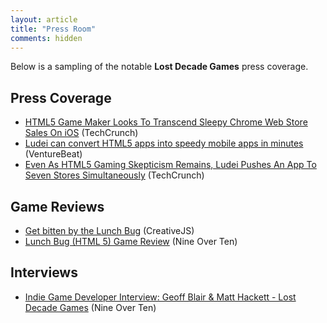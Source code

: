 ```yaml
---
layout: article
title: "Press Room"
comments: hidden
---
```

Below is a sampling of the notable **Lost Decade Games** press coverage.

## Press Coverage

* [HTML5 Game Maker Looks To Transcend Sleepy Chrome Web Store Sales On iOS][1] (TechCrunch)
* [Ludei can convert HTML5 apps into speedy mobile apps in minutes][2] (VentureBeat)
* [Even As HTML5 Gaming Skepticism Remains, Ludei Pushes An App To Seven Stores Simultaneously][3] (TechCrunch)

## Game Reviews

* [Get bitten by the Lunch Bug][4] (CreativeJS)
* [Lunch Bug (HTML 5) Game Review][5] (Nine Over Ten)

## Interviews

* [Indie Game Developer Interview: Geoff Blair & Matt Hackett - Lost Decade Games][6] (Nine Over Ten)

[1]: http://techcrunch.com/2011/07/11/html5-game-maker-looks-to-transcend-sleepy-chrome-web-store-sales-on-ios/
[2]: http://venturebeat.com/2012/09/18/simplifying-mobile-app-development-ludei-says-it-can-convert-html5-apps-into-hybrid-native-apps-in-minutes/
[3]: http://techcrunch.com/2013/02/22/ludei/
[4]: http://creativejs.com/2012/07/get-bitten-by-the-lunch-bug/
[5]: http://www.nineoverten.com/2012/07/21/lunch-bug-html-5-game-review/
[6]: http://www.nineoverten.com/2012/08/22/indie-game-developer-interview-geoff-blair-lost-decade-games/
